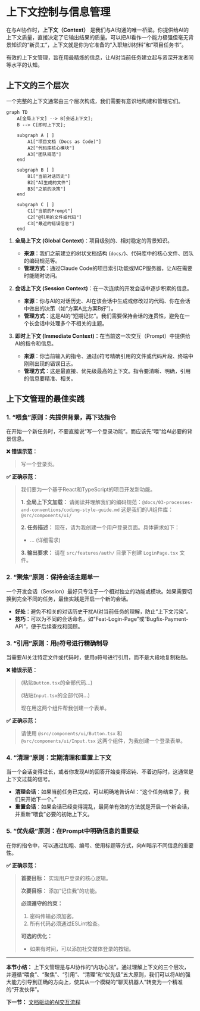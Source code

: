 # 上下文控制与信息管理

在与AI协作时，**上下文（Context）** 是我们与AI沟通的唯一桥梁。你提供给AI的上下文质量，直接决定了它输出结果的质量。可以把AI看作一个能力极强但毫无背景知识的“新员工”，上下文就是你为它准备的“入职培训材料”和“项目任务书”。

有效的上下文管理，旨在用最精炼的信息，让AI对当前任务建立起与资深开发者同等水平的认知。

## 上下文的三个层次

一个完整的上下文通常由三个层次构成，我们需要有意识地构建和管理它们。

```mermaid
graph TD
    A[全局上下文] --> B[会话上下文];
    B --> C[即时上下文];

    subgraph A [ ]
        A1["项目文档 (Docs as Code)"]
        A2["代码库核心模块"]
        A3["团队规范"]
    end

    subgraph B [ ]
        B1["当前对话历史"]
        B2["AI生成的文件"]
        B3["之前的决策"]
    end

    subgraph C [ ]
        C1["当前的Prompt"]
        C2["@引用的文件或代码"]
        C3["最近的错误信息"]
    end
```

1.  **全局上下文 (Global Context)**：项目级别的、相对稳定的背景知识。
    - **来源**：我们之前建立的树状文档结构 (`docs/`)、代码库中的核心文件、团队的编码规范等。
    - **管理方式**：通过Claude Code的项目索引功能或MCP服务器，让AI在需要时能随时访问。

2.  **会话上下文 (Session Context)**：在一次连续的开发会话中逐步积累的信息。
    - **来源**：你与AI的对话历史、AI在该会话中生成或修改过的代码、你在会话中做出的决策（如“方案A比方案B好”）。
    - **管理方式**：这是AI的“短期记忆”。我们需要保持会话的连贯性，避免在一个长会话中处理多个不相关的主题。

3.  **即时上下文 (Immediate Context)**：在当前这一次交互（Prompt）中提供给AI的指令和信息。
    - **来源**：你当前输入的指令、通过`@`符号精确引用的文件或代码片段、终端中刚刚出现的错误日志。
    - **管理方式**：这是最直接、优先级最高的上下文。指令要清晰、明确，引用的信息要精准、相关。

## 上下文管理的最佳实践

### 1. “喂食”原则：先提供背景，再下达指令

在开始一个新任务时，不要直接说“写一个登录功能”。而应该先“喂”给AI必要的背景信息。

**❌ 错误示范：**
> 写一个登录页。

**✅ 正确示范：**
> 我们要为一个基于React和TypeScript的项目开发新功能。
>
> **1. 全局上下文加载：**
> 请阅读并理解我们的编码规范：`@docs/03-processes-and-conventions/coding-style-guide.md`
> 这是我们的UI组件库：`@src/components/ui/`
>
> **2. 任务描述：**
> 现在，请为我创建一个用户登录页面。具体需求如下：
> - ... (详细需求)
>
> **3. 输出要求：**
> 请在 `src/features/auth/` 目录下创建 `LoginPage.tsx` 文件。

### 2. “聚焦”原则：保持会话主题单一

一个开发会话（Session）最好只专注于一个相对独立的功能或模块。如果需要切换到完全不同的任务，最佳实践是开启一个新的会话。

- **好处**：避免不相关的对话历史干扰AI对当前任务的理解，防止“上下文污染”。
- **技巧**：可以为不同的会话命名，如“Feat-Login-Page”或“Bugfix-Payment-API”，便于后续查找和回顾。

### 3. “引用”原则：用`@`符号进行精确制导

当需要AI关注特定文件或代码时，使用`@`符号进行引用，而不是大段地复制粘贴。

**❌ 错误示范：**
> (粘贴`Button.tsx`的全部代码...)
>
> (粘贴`Input.tsx`的全部代码...)
>
> 现在用这两个组件帮我创建一个表单。

**✅ 正确示范：**
> 请使用 `@src/components/ui/Button.tsx` 和 `@src/components/ui/Input.tsx` 这两个组件，为我创建一个登录表单。

### 4. “清理”原则：定期清理和重置上下文

当一个会话变得过长，或者你发现AI的回答开始变得迟钝、不着边际时，这通常是上下文过载的信号。

- **清理会话**：如果当前任务已完成，可以明确地告诉AI：“这个任务结束了，我们来开始下一个。”
- **重置会话**：如果会话已经变得混乱，最简单有效的方法就是开启一个新会话，并重新“喂食”必要的初始上下文。

### 5. “优先级”原则：在Prompt中明确信息的重要级

在你的指令中，可以通过加粗、编号、使用标题等方式，向AI暗示不同信息的重要性。

**✅ 正确示范：**
> **首要目标：** 实现用户登录的核心逻辑。
>
> **次要目标：** 添加“记住我”的功能。
>
> **必须遵守的约束：**
> 1.  密码传输必须加密。
> 2.  所有代码必须通过ESLint检查。
>
> **可选的优化：**
> - 如果有时间，可以添加社交媒体登录的按钮。

---

**本节小结：** 上下文管理是与AI协作的“内功心法”。通过理解上下文的三个层次，并遵循“喂食”、“聚焦”、“引用”、“清理”和“优先级”五大原则，我们可以将AI的强大能力引导到正确的方向上，使其从一个模糊的“聊天机器人”转变为一个精准的“开发伙伴”。

**下一节：** [文档驱动的AI交互流程](doc-driven-flow.md)